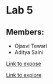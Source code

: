 # Lab 5
## Members:
- Ojasvi Tewari
- Aditya Saini

[Link to expose](https://oxojasvixo.github.io/Lab5_Starter/expose.html)

[Link to explore](https://oxojasvixo.github.io/Lab5_Starter/explore.html)
